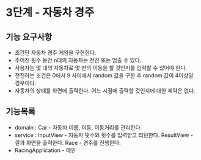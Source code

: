 # 3단계 - 자동차 경주
## 기능 요구사항
* 초간단 자동차 경주 게임을 구현한다.
* 주어진 횟수 동안 n대의 자동차는 전진 또는 멈출 수 있다.
* 사용자는 몇 대의 자동차로 몇 번의 이동을 할 것인지를 입력할 수 있어야 한다.
* 전진하는 조건은 0에서 9 사이에서 random 값을 구한 후 random 값이 4이상일 경우이다.
* 자동차의 상태를 화면에 출력한다. 어느 시점에 출력할 것인지에 대한 제약은 없다.

## 기능목록
* domain : Car - 자동차 이름, 이동, 이동거리를 관리한다.
* service : InputView - 자동차 댓수와 횟수를 입력받고 리턴한다.
            ResultView - 결과 화면을 출력한다.
            Race - 경주를 진행한다.
* RacingApplication - 메인            